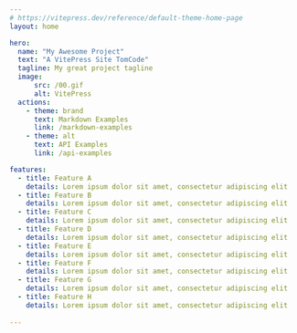 ```yaml
---
# https://vitepress.dev/reference/default-theme-home-page
layout: home

hero:
  name: "My Awesome Project"
  text: "A VitePress Site TomCode" 
  tagline: My great project tagline
  image:
      src: /00.gif
      alt: VitePress
  actions:
    - theme: brand
      text: Markdown Examples
      link: /markdown-examples
    - theme: alt
      text: API Examples
      link: /api-examples

features:
  - title: Feature A
    details: Lorem ipsum dolor sit amet, consectetur adipiscing elit
  - title: Feature B
    details: Lorem ipsum dolor sit amet, consectetur adipiscing elit
  - title: Feature C
    details: Lorem ipsum dolor sit amet, consectetur adipiscing elit
  - title: Feature D
    details: Lorem ipsum dolor sit amet, consectetur adipiscing elit
  - title: Feature E
    details: Lorem ipsum dolor sit amet, consectetur adipiscing elit
  - title: Feature F
    details: Lorem ipsum dolor sit amet, consectetur adipiscing elit
  - title: Feature G
    details: Lorem ipsum dolor sit amet, consectetur adipiscing elit
  - title: Feature H
    details: Lorem ipsum dolor sit amet, consectetur adipiscing elit
    
---
```


